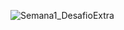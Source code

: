 ![Semana1_DesafioExtra](https://user-images.githubusercontent.com/33190066/78463478-81600a80-76b3-11ea-9bc9-3edc14f9519f.png)
